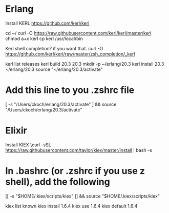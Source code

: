 # Erlang

Install KERL https://github.com/kerl/kerl

cd ~/
curl -O https://raw.githubusercontent.com/kerl/kerl/master/kerl
chmod a+x kerl
cp kerl /usr/local/bin

Kerl shell completion? if you want that.
curl -O https://github.com/kerl/kerl/raw/master/zsh_completion/_kerl

kerl list releases
kerl build 20.3 20.3
mkdir -p ~/erlang/20.3
kerl install 20.3 ~/erlang/20.3
source "~/erlang/20.3/activate"

# Add this line to you .zshrc file
[ -s "/Users/ckoch/erlang/20.3/activate" ] && source "/Users/ckoch/erlang/20.3/activate"


# Elixir

Install KIEX
\curl -sSL https://raw.githubusercontent.com/taylor/kiex/master/install | bash -s
# In .bashrc (or .zshrc if you use z shell), add the following
[[ -s "$HOME/.kiex/scripts/kiex" ]] && source "$HOME/.kiex/scripts/kiex"

kiex list known
kiex install 1.6.4
kiex use 1.6.4
kiex default 1.6.4
